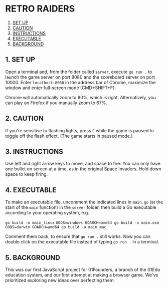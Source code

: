 # RETRO RAIDERS

1. [SET UP](#1-set-up)
2. [CAUTION](#2-caution)
3. [INSTRUCTIONS](#-instructions)
4. [EXECUTABLE](#-executable)
5. [BACKGROUND](#-background)

## 1. SET UP

Open a terminal and, from the folder called `server`, execute `go run .` to launch the game server on port 8080 and the scoreboard server on port 10000. Enter `localhost:8080` in the address bar of Chrome, maximize the window and enter full-screen mode (CMD+SHIFT+F).

Chrome will automatically zoom to 80%, which is right. Alternatively, you can play on Firefox if you manually zoom to 67%.

## 2. CAUTION

If you're sensitive to flashing lights, press `F` while the game is paused to toggle off the flash effect. (The game starts in paused mode.)

## 3. INSTRUCTIONS

Use left and right arrow keys to move, and space to fire. You can only have one bullet on screen at a time, as in the original Space Invaders. Hold down space to keep firing.

## 4. EXECUTABLE

To make an executable file, uncomment the indicated lines in `main.go` (at the start of the `main` function) in the `server` folder, then build a Go executable according to your operating system, e.g.

`go build -o main_linux`
`GOOS=windows GOARCH=amd64 go build -o main.exe`
`GOOS=darwin GOARCH=amd64 go build -o main_mac`

Comment them back, to ensure that `go run .` still works. Now you can double click on the executable file instead of typing `go run .` in a terminal.

## 5. BACKGROUND

This was our first JavaScript project for 01Founders, a branch of the 01Edu education system, and our first attempt at making a browser game. We've prioritized exploring new ideas over perfecting them.
